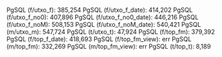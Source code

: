 PgSQL (f/utxo_f): 385,254
PgSQL (f/utxo_f_date): 414,202
PgSQL (f/utxo_f_no0): 407,896
PgSQL (f/utxo_f_no0_date): 446,216
PgSQL (f/utxo_f_noM): 508,153
PgSQL (f/utxo_f_noM_date): 540,421
PgSQL (m/utxo_m): 547,724
PgSQL (t/utxo_t): 47,924
PgSQL (f/top_fm): 379,392
PgSQL (f/top_f_date): 418,693
PgSQL (f/top_fm_view): err
PgSQL (m/top_fm): 332,269
PgSQL (m/top_fm_view): err
PgSQL (t/top_t): 8,189
